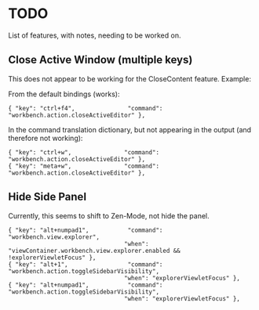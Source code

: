 # TODO

List of features, with notes, needing to be worked on.

## Close Active Window (multiple keys)

This does not appear to be working for the CloseContent feature. Example:

From the default bindings (works):

    { "key": "ctrl+f4",               "command": "workbench.action.closeActiveEditor" },

In the command translation dictionary, but not appearing in the output (and therefore not working):

    { "key": "ctrl+w",               "command": "workbench.action.closeActiveEditor" },
    { "key": "meta+w",               "command": "workbench.action.closeActiveEditor" },

## Hide Side Panel

Currently, this seems to shift to Zen-Mode, not hide the panel.

    { "key": "alt+numpad1",           "command": "workbench.view.explorer",
                                     "when": "viewContainer.workbench.view.explorer.enabled && !explorerViewletFocus" },
    { "key": "alt+1",                 "command": "workbench.action.toggleSidebarVisibility",
                                     "when": "explorerViewletFocus" },
    { "key": "alt+numpad1",           "command": "workbench.action.toggleSidebarVisibility",
                                     "when": "explorerViewletFocus" },